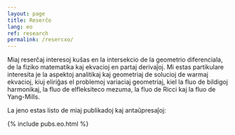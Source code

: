 ```yaml
---
layout: page
title: Reserĉo
lang: eo
ref: research
permalink: /resercxo/
---
```


Miaj reserĉaj interesoj kuŝas en la intersekcio de la geometrio diferenciala, de la fiziko matematika kaj ekvacioj en partaj derivaĵoj. Mi estas partikulare interesita je la aspektoj analitikaj kaj geometriaj de solucioj de warmaj ekvacioj, kiuj eliriĝas el problemoj variaciaj geometriaj, kiel la fluo de bildigoj harmonikaj, la fluo de elfleksiteco mezuma, la fluo de Ricci kaj la fluo de Yang-Mills.

La jeno estas listo de miaj publikadoj kaj antaǔpresaĵoj:

{% include pubs.eo.html %}
